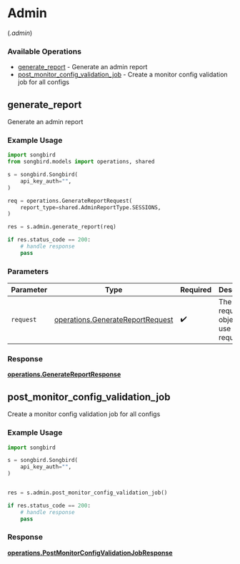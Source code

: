 # Admin
(*.admin*)

### Available Operations

* [generate_report](#generate_report) - Generate an admin report
* [post_monitor_config_validation_job](#post_monitor_config_validation_job) - Create a monitor config validation job for all configs

## generate_report

Generate an admin report

### Example Usage

```python
import songbird
from songbird.models import operations, shared

s = songbird.Songbird(
    api_key_auth="",
)

req = operations.GenerateReportRequest(
    report_type=shared.AdminReportType.SESSIONS,
)

res = s.admin.generate_report(req)

if res.status_code == 200:
    # handle response
    pass
```

### Parameters

| Parameter                                                                            | Type                                                                                 | Required                                                                             | Description                                                                          |
| ------------------------------------------------------------------------------------ | ------------------------------------------------------------------------------------ | ------------------------------------------------------------------------------------ | ------------------------------------------------------------------------------------ |
| `request`                                                                            | [operations.GenerateReportRequest](../../models/operations/generatereportrequest.md) | :heavy_check_mark:                                                                   | The request object to use for the request.                                           |


### Response

**[operations.GenerateReportResponse](../../models/operations/generatereportresponse.md)**


## post_monitor_config_validation_job

Create a monitor config validation job for all configs

### Example Usage

```python
import songbird

s = songbird.Songbird(
    api_key_auth="",
)


res = s.admin.post_monitor_config_validation_job()

if res.status_code == 200:
    # handle response
    pass
```


### Response

**[operations.PostMonitorConfigValidationJobResponse](../../models/operations/postmonitorconfigvalidationjobresponse.md)**


